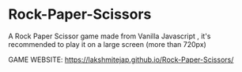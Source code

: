 # Rock-Paper-Scissors

A Rock Paper Scissor game made from Vanilla Javascript , it's recommended to play it on a large screen (more than 720px)

GAME WEBSITE:
https://lakshmitejap.github.io/Rock-Paper-Scissors/
